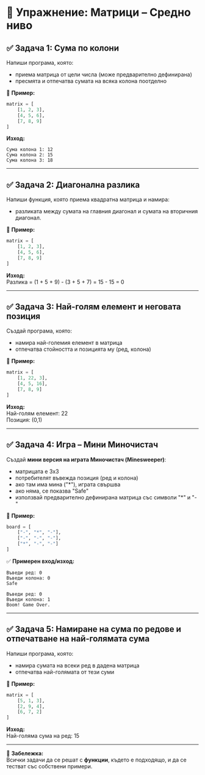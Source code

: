 # 🧩 Упражнение: Матрици – Средно ниво

## ✅ Задача 1: Сума по колони
Напиши програма, която:
- приема матрица от цели числа (може предварително дефинирана)
- пресмята и отпечатва сумата на всяка колона поотделно

🔎 **Пример:**
```python
matrix = [
    [1, 2, 3],
    [4, 5, 6],
    [7, 8, 9]
]
```
**Изход:**
```
Сума колона 1: 12
Сума колона 2: 15
Сума колона 3: 18
```

---

## ✅ Задача 2: Диагонална разлика
Напиши функция, която приема квадратна матрица и намира:
- разликата между сумата на главния диагонал и сумата на вторичния диагонал.

🔎 **Пример:**
```python
matrix = [
    [1, 2, 3],
    [4, 5, 6],
    [7, 8, 9]
]
```
**Изход:**  
Разлика = (1 + 5 + 9) - (3 + 5 + 7) = 15 - 15 = 0

---

## ✅ Задача 3: Най-голям елемент и неговата позиция
Създай програма, която:
- намира най-големия елемент в матрица
- отпечатва стойността и позицията му (ред, колона)

🔎 **Пример:**
```python
matrix = [
    [1, 22, 3],
    [4, 5, 16],
    [7, 8, 9]
]
```
**Изход:**  
Най-голям елемент: 22  
Позиция: (0,1)

---

## ✅ Задача 4: Игра – Мини Миночистач
Създай **мини версия на играта Миночистач (Minesweeper)**:
- матрицата е 3x3
- потребителят въвежда позиция (ред и колона)
- ако там има мина ("*"), играта свършва
- ако няма, се показва "Safe"
- използвай предварително дефинирана матрица със символи "*" и "-"

🔎 **Пример:**
```python
board = [
    ["-", "*", "-"],
    ["-", "-", "-"],
    ["*", "-", "-"]
]
```
✅ **Примерен вход/изход:**
```
Въведи ред: 0
Въведи колона: 0
Safe

Въведи ред: 0
Въведи колона: 1
Boom! Game Over.
```

---

## ✅ Задача 5: Намиране на сума по редове и отпечатване на най-голямата сума
Напиши програма, която:
- намира сумата на всеки ред в дадена матрица
- отпечатва най-голямата от тези суми

🔎 **Пример:**
```python
matrix = [
    [5, 1, 3],
    [2, 9, 4],
    [6, 7, 2]
]
```
**Изход:**  
Най-голяма сума на ред: 15

---

📌 **Забележка:**  
Всички задачи да се решат с **функции**, където е подходящо, и да се тестват със собствени примери.
